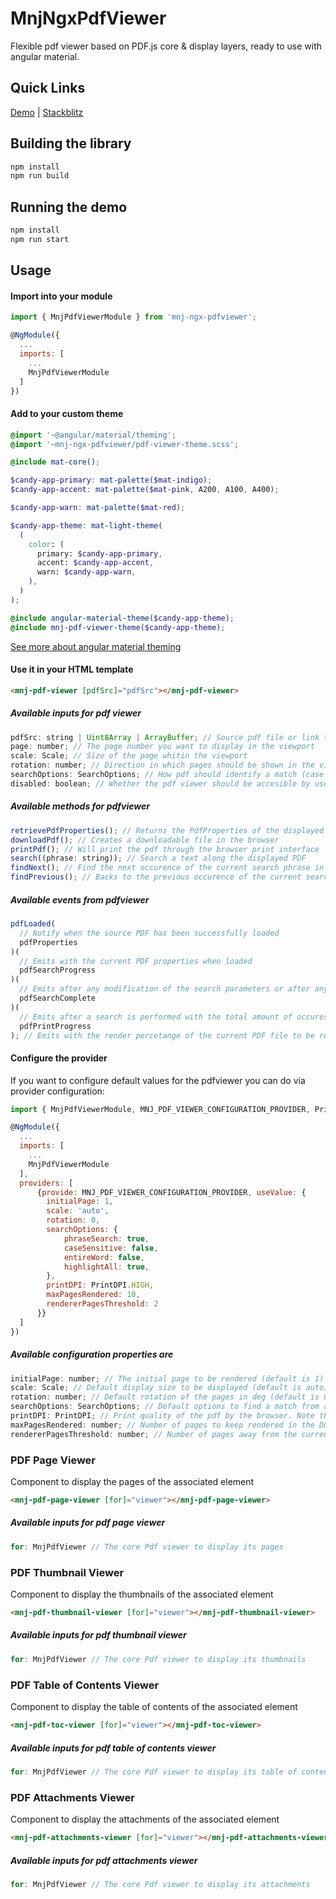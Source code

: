 # MnjNgxPdfViewer

Flexible pdf viewer based on PDF.js core & display layers, ready to use with angular material.

## Quick Links

[Demo](https://davidmnj91.github.io/mnj-ngx-pdfviewer/) | [Stackblitz](https://stackblitz.com/github/davidmnj91/mnj-ngx-pdfviewer)

## Building the library

```bash
npm install
npm run build
```

## Running the demo

```bash
npm install
npm run start
```

## Usage

#### Import into your module

```javascript
import { MnjPdfViewerModule } from 'mnj-ngx-pdfviewer';

@NgModule({
  ...
  imports: [
    ...
    MnjPdfViewerModule
  ]
})
```

#### Add to your custom theme

```scss
@import '~@angular/material/theming';
@import '~mnj-ngx-pdfviewer/pdf-viewer-theme.scss';

@include mat-core();

$candy-app-primary: mat-palette($mat-indigo);
$candy-app-accent: mat-palette($mat-pink, A200, A100, A400);

$candy-app-warn: mat-palette($mat-red);

$candy-app-theme: mat-light-theme(
  (
    color: (
      primary: $candy-app-primary,
      accent: $candy-app-accent,
      warn: $candy-app-warn,
    ),
  )
);

@include angular-material-theme($candy-app-theme);
@include mnj-pdf-viewer-theme($candy-app-theme);
```

[See more about angular material theming](https://material.angular.io/guide/theming)

#### Use it in your HTML template

```html
<mnj-pdf-viewer [pdfSrc]="pdfSrc"></mnj-pdf-viewer>
```

##### Available inputs for pdf viewer

```javascript
pdfSrc: string | Uint8Array | ArrayBuffer; // Source pdf file or link to an accesible pdf document over internet
page: number; // The page number you want to display in the viewport
scale: Scale; // Size of the page whitin the viewport
rotation: number; // Direction in which pages should be shown in the viewer. Must be a multiple of 90º
searchOptions: SearchOptions; // How pdf should identify a match (case sensitive, entire word...)
disabled: boolean; // Whether the pdf viewer should be accesible by user or not
```

##### Available methods for pdfviewer

```javascript
retrievePdfProperties(); // Returns the PdfProperties of the displayed document like title, author, PDF Version...
downloadPdf(); // Creates a downloadable file in the browser
printPdf(); // Will print the pdf through the browser print interface
search((phrase: string)); // Search a text along the displayed PDF
findNext(); // Find the next occurence of the current search phrase in the PDF
findPrevious(); // Backs to the previous occurence of the current search phrase in the PDF
```

##### Available events from pdfviewer

```javascript
pdfLoaded(
  // Notify when the source PDF has been successfully loaded
  pdfProperties
)(
  // Emits with the current PDF properties when loaded
  pdfSearchProgress
)(
  // Emits after any modification of the search parameters or after any calls to findNext(), findPrevious() methods
  pdfSearchComplete
)(
  // Emits after a search is performed with the total amount of occuresences found in the PDF
  pdfPrintProgress
); // Emits with the render percetange of the current PDF file to be ready for browser print
```

#### Configure the provider

If you want to configure default values for the pdfviewer you can do via provider configuration:

```javascript
import { MnjPdfViewerModule, MNJ_PDF_VIEWER_CONFIGURATION_PROVIDER, PrintDPI } from 'mnj-ngx-pdfviewer';

@NgModule({
  ...
  imports: [
    ...
    MnjPdfViewerModule
  ],
  providers: [
      {provide: MNJ_PDF_VIEWER_CONFIGURATION_PROVIDER, useValue: {
        initialPage: 1,
        scale: 'auto',
        rotation: 0,
        searchOptions: {
            phraseSearch: true,
            caseSensitive: false,
            entireWord: false,
            highlightAll: true,
        },
        printDPI: PrintDPI.HIGH,
        maxPagesRendered: 10,
        rendererPagesThreshold: 2
      }}
  ]
})
```

##### Available configuration properties are

```javascript
initialPage: number; // The initial page to be rendered (default is 1)
scale: Scale; // Default display size to be displayed (default is auto)
rotation: number; // Default rotation of the pages in deg (default is 0)
searchOptions: SearchOptions; // Default options to find a match from a given search query (default is {phraseSearch: true, caseSensitive: false, entireWord: false, highlightAll: true})
printDPI: PrintDPI; // Print quality of the pdf by the browser. Note the more quality the longer it takes to render (default is 600)
maxPagesRendered: number; // Number of pages to keep rendered in the DOM at the same time (default is 10)
rendererPagesThreshold: number; // Number of pages away from the current page to be call for render
```

### PDF Page Viewer

Component to display the pages of the associated <mnj-pdf-viewer></mnj-pdf-viewer> element

```html
<mnj-pdf-page-viewer [for]="viewer"></mnj-pdf-page-viewer>
```

##### Available inputs for pdf page viewer

```javascript
for: MnjPdfViewer // The core Pdf viewer to display its pages
```

### PDF Thumbnail Viewer

Component to display the thumbnails of the associated <mnj-pdf-viewer></mnj-pdf-viewer> element

```html
<mnj-pdf-thumbnail-viewer [for]="viewer"></mnj-pdf-thumbnail-viewer>
```

##### Available inputs for pdf thumbnail viewer

```javascript
for: MnjPdfViewer // The core Pdf viewer to display its thumbnails
```

### PDF Table of Contents Viewer

Component to display the table of contents of the associated <mnj-pdf-viewer></mnj-pdf-viewer> element

```html
<mnj-pdf-toc-viewer [for]="viewer"></mnj-pdf-toc-viewer>
```

##### Available inputs for pdf table of contents viewer

```javascript
for: MnjPdfViewer // The core Pdf viewer to display its table of contents
```

### PDF Attachments Viewer

Component to display the attachments of the associated <mnj-pdf-viewer></mnj-pdf-viewer> element

```html
<mnj-pdf-attachments-viewer [for]="viewer"></mnj-pdf-attachments-viewer>
```

##### Available inputs for pdf attachments viewer

```javascript
for: MnjPdfViewer // The core Pdf viewer to display its attachments
```
